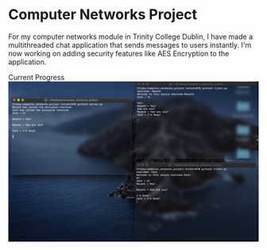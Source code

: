 # Computer Networks Project

For my computer networks module in Trinity College Dublin, I have made a multithreaded chat application that sends messages to users instantly. I'm now working on adding security features like AES Encryption to the application.

Current Progress
![Progress](progress.jpg)
